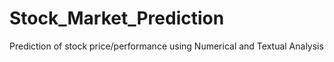# Stock_Market_Prediction
Prediction of stock price/performance using Numerical and Textual Analysis
